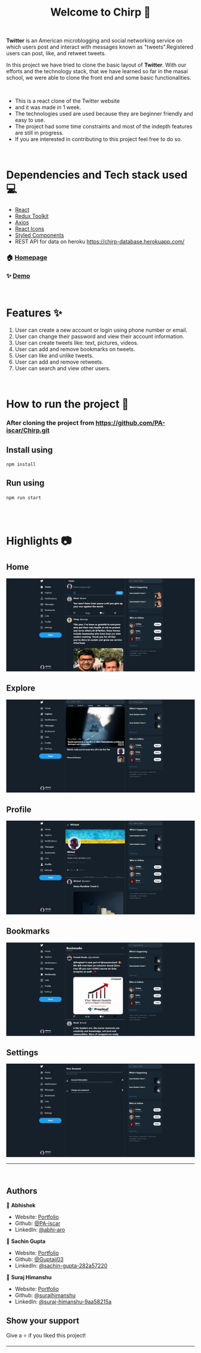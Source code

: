 <h1 align="center">Welcome to Chirp 👋</h1>

<br/>

<strong>Twitter</strong> is an American microblogging and social networking service on which users post and interact with messages known as "tweets".Registered users can post, like, and retweet tweets.

In this project we have tried to clone the basic layout of <strong>Twitter</strong>. With our efforts and the technology stack, that we have learned so far in the masai school, we were able to clone the front end and some basic functionalities.

<br/>

- This is a react clone of the Twitter website
- and it was made in 1 week.
- The technologies used are used because they are beginner friendly and easy to use.
- The project had some time constraints and most of the indepth features are still in progress.
- If you are interested in contributing to this project feel free to do so.

<br/>

# Dependencies and Tech stack used 💻

- [React](https://reactjs.org/)
- [Redux Toolkit](https://redux-toolkit.js.org/)
- [Axios](https://www.npmjs.com/package/axios)
- [React Icons](https://react-icons.github.io/react-icons/)
- [Styled Components](https://styled-components.com/)
- REST API for data on heroku https://chirp-database.herokuapp.com/

### 🏠 [Homepage](https://twitter-chirp.herokuapp.com/)

### ✨ [Demo](https://masai-course.s3.ap-south-1.amazonaws.com/users/1421/submissions/261280/426957/b486505f2080d6b12df6e712a6da353f/video12821563428.mp4)

<br/>

# Features ✨

1. User can create a new account or login using phone number or email.
1. User can change their password and view their account information.
1. User can create tweets like: text, pictures, videos.
1. User can add and remove bookmarks on tweets.
1. User can like and unlike tweets.
1. User can add and remove retweets.
1. User can search and view other users.

<br/>

# How to run the project 📑

### After cloning the project from https://github.com/PA-iscar/Chirp.git

## Install using

```sh
npm install
```

## Run using

```sh
npm run start
```

  <br/>
  <br/>

# Highlights 📷

## Home

<img src="./public/twitterHome.jpg">

## Explore

<img src="./public/twitterExplore.jpg">

## Profile

<img src="./public/twitterProfile.jpg">

## Bookmarks

<img src="./public/twitterBookmarks.jpg">

## Settings

<img src="./public/twitterSettings.jpg">

---

<br/>

## Authors

👤 **Abhishek**

- Website: [Portfolio](https://abhi-aro.tech/)
- Github: [@PA-iscar](https://github.com/PA-iscar)
- LinkedIn: [@abhi-aro](https://linkedin.com/in/abhi-aro)

👤 **Sachin Gupta**

- Website: [Portfolio](https://sachin-gupta.netlify.app/)
- Github: [@Guptaji03](https://github.com/Guptaji03)
- LinkedIn: [@sachin-gupta-282a57220](https://www.linkedin.com/in/sachin-gupta-282a57220/)

👤 **Suraj Himanshu**

- Website: [Portfolio](https://suraj-himanshu-portfolio.herokuapp.com/)
- Github: [@surajhimanshu](https://github.com/surajhimanshu)
- LinkedIn: [@suraj-himanshu-9aa58215a](https://www.linkedin.com/in/suraj-himanshu-9aa58215a/)

## Show your support

Give a ⭐️ if you liked this project!

---
